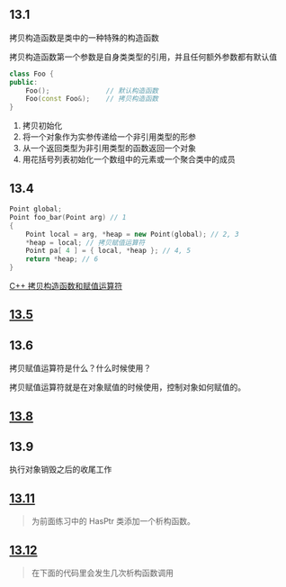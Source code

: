 ## 13.1

拷贝构造函数是类中的一种特殊的构造函数

拷贝构造函数第一个参数是自身类类型的引用，并且任何额外参数都有默认值

```c++
class Foo {
public:
    Foo();              // 默认构造函数
    Foo(const Foo&);    // 拷贝构造函数
}
```

1. 拷贝初始化
2. 将一个对象作为实参传递给一个非引用类型的形参
3. 从一个返回类型为非引用类型的函数返回一个对象
4. 用花括号列表初始化一个数组中的元素或一个聚合类中的成员

## 13.4

```c++
Point global;
Point foo_bar(Point arg) // 1
{
    Point local = arg, *heap = new Point(global); // 2, 3
    *heap = local; // 拷贝赋值运算符
    Point pa[ 4 ] = { local, *heap }; // 4, 5
    return *heap; // 6
}
```

[C++ 拷贝构造函数和赋值运算符](https://www.cnblogs.com/wangguchangqing/p/6141743.html)

## [13.5](13.5.cc)

## 13.6

拷贝赋值运算符是什么？什么时候使用？

拷贝赋值运算符就是在对象赋值的时候使用，控制对象如何赋值的。

## [13.8](13.8.cc)

## 13.9

执行对象销毁之后的收尾工作

## [13.11](13.11.cc)

> 为前面练习中的 HasPtr 类添加一个析构函数。

## [13.12](13.12.cc)

> 在下面的代码里会发生几次析构函数调用
